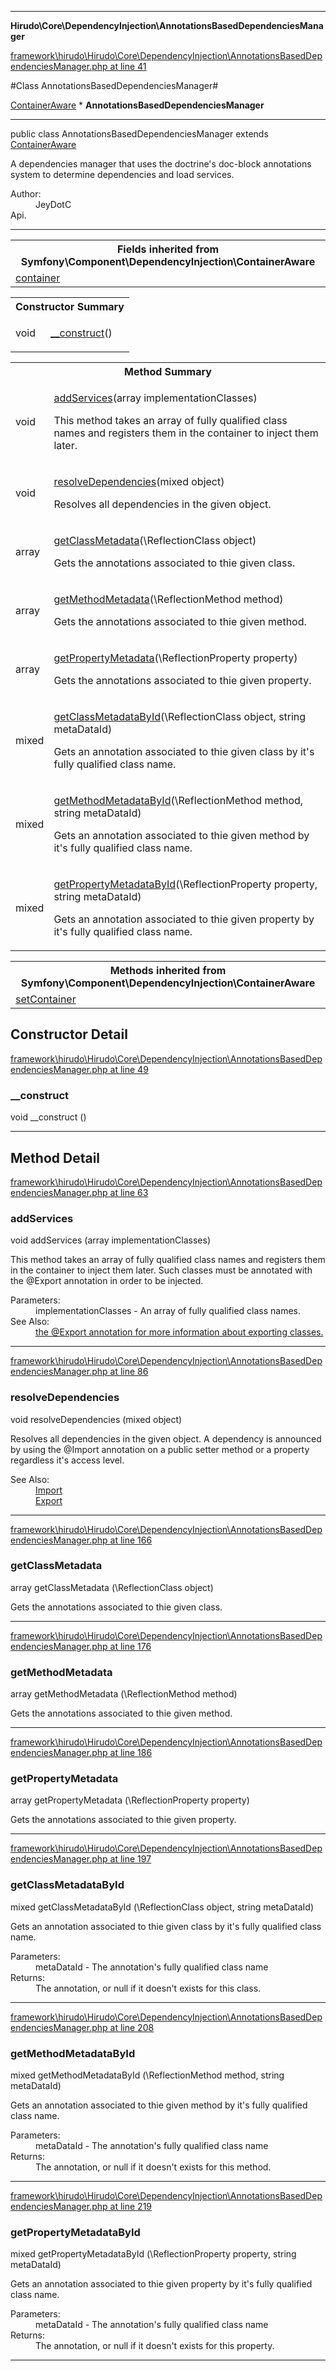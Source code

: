 

- - -

**Hirudo\Core\DependencyInjection\AnnotationsBasedDependenciesManager**


<a href="https://github.com/JeyDotC/Hirudo/blob/master/framework/hirudo/Hirudo/Core/DependencyInjection/AnnotationsBasedDependenciesManager.php#L41" >framework\hirudo\Hirudo\Core\DependencyInjection\AnnotationsBasedDependenciesManager.php at line 41</a>

#Class AnnotationsBasedDependenciesManager#

<a href="https://github.com/JeyDotC/Hirudo-docs/blob/master/symfony/component/dependencyinjection/containeraware.md">ContainerAware</a>
    * **AnnotationsBasedDependenciesManager**




- - -

<p class="signature"><span class='k'>public  class</span> <span class='nx'>AnnotationsBasedDependenciesManager</span>
extends <a href="https://github.com/JeyDotC/Hirudo-docs/blob/master/symfony/component/dependencyinjection/containeraware.md">ContainerAware</a>

</p>

<div class="comment" id="overview_description"><p>A dependencies manager that uses the doctrine's doc-block annotations system
to determine dependencies and load services.</p></div>

<dl>
<dt>Author:</dt>
<dd>JeyDotC</dd>
<dt>Api.</dt>
</dl>


- - -

<table class="inherit">
<tr><th colspan="2">Fields inherited from Symfony\Component\DependencyInjection\ContainerAware</th></tr>
<tr><td><a href="https://github.com/JeyDotC/Hirudo-docs/blob/master/symfony/component/dependencyinjection/containeraware.md">container</a></td></tr></table>

<table id="summary_constructor">
<tr><th colspan="2">Constructor Summary</th></tr>
<tr>
<td><span class='k'></span> <span class='nx'>void</span></td>
<td class="description"><p class="name"><a href="#__construct">__construct</a>()</p></td>
</tr>
</table>

<table id="summary_method">
<tr><th colspan="2">Method Summary</th></tr>
<tr>
<td><span class='k'></span> <span class='nx'>void</span></td>
<td class="description"><p class="name"><a href="#addservices">addServices</a>(array implementationClasses)</p><p class="description">This method takes an array of fully qualified class names and registers them
in the container to inject them later. </p></td>
</tr>
<tr>
<td><span class='k'></span> <span class='nx'>void</span></td>
<td class="description"><p class="name"><a href="#resolvedependencies">resolveDependencies</a>(mixed object)</p><p class="description">Resolves all dependencies in the given object. </p></td>
</tr>
<tr>
<td><span class='k'></span> <span class='nx'>array<mixed></span></td>
<td class="description"><p class="name"><a href="#getclassmetadata">getClassMetadata</a>(\ReflectionClass object)</p><p class="description">Gets the annotations associated to thie given class.</p></td>
</tr>
<tr>
<td><span class='k'></span> <span class='nx'>array<mixed></span></td>
<td class="description"><p class="name"><a href="#getmethodmetadata">getMethodMetadata</a>(\ReflectionMethod method)</p><p class="description">Gets the annotations associated to thie given method.</p></td>
</tr>
<tr>
<td><span class='k'></span> <span class='nx'>array<mixed></span></td>
<td class="description"><p class="name"><a href="#getpropertymetadata">getPropertyMetadata</a>(\ReflectionProperty property)</p><p class="description">Gets the annotations associated to thie given property.</p></td>
</tr>
<tr>
<td><span class='k'></span> <span class='nx'>mixed</span></td>
<td class="description"><p class="name"><a href="#getclassmetadatabyid">getClassMetadataById</a>(\ReflectionClass object, string metaDataId)</p><p class="description">Gets an annotation associated to thie given class by it's fully qualified class name.</p></td>
</tr>
<tr>
<td><span class='k'></span> <span class='nx'>mixed</span></td>
<td class="description"><p class="name"><a href="#getmethodmetadatabyid">getMethodMetadataById</a>(\ReflectionMethod method, string metaDataId)</p><p class="description">Gets an annotation associated to thie given method by it's fully qualified class name.</p></td>
</tr>
<tr>
<td><span class='k'></span> <span class='nx'>mixed</span></td>
<td class="description"><p class="name"><a href="#getpropertymetadatabyid">getPropertyMetadataById</a>(\ReflectionProperty property, string metaDataId)</p><p class="description">Gets an annotation associated to thie given property by it's fully qualified class name.</p></td>
</tr>
</table>

<table class="inherit">
<tr><th colspan="2">Methods inherited from Symfony\Component\DependencyInjection\ContainerAware</th></tr>
<tr><td><a href="https://github.com/JeyDotC/Hirudo-docs/blob/master/symfony/component/dependencyinjection/containeraware.md">setContainer</a></td></tr></table>

<h2 id="detail_method">Constructor Detail</h2>

<a href="https://github.com/JeyDotC/Hirudo/blob/master/framework/hirudo/Hirudo/Core/DependencyInjection/AnnotationsBasedDependenciesManager.php#L49" >framework\hirudo\Hirudo\Core\DependencyInjection\AnnotationsBasedDependenciesManager.php at line 49</a>

<h3 id="__construct">__construct</h3>
<span class='k'></span> <span class='nx'>void</span> <span class='nf'>__construct</span> ()

<div class="details">

</div>

- - -

<h2 id="detail_method">Method Detail</h2>

<a href="https://github.com/JeyDotC/Hirudo/blob/master/framework/hirudo/Hirudo/Core/DependencyInjection/AnnotationsBasedDependenciesManager.php#L63" >framework\hirudo\Hirudo\Core\DependencyInjection\AnnotationsBasedDependenciesManager.php at line 63</a>

<h3 id="addServices()">addServices</h3>
<span class='k'></span> <span class='nx'>void</span> <span class='nf'>addServices</span> (array implementationClasses)

<div class="details">
<p>This method takes an array of fully qualified class names and registers them
in the container to inject them later. Such classes must be annotated with
the @Export annotation in order to be injected.</p><dl>
<dt>Parameters:</dt>
<dd>implementationClasses - An array of fully qualified class names.</dd>
<dt>See Also:</dt>
<dd><a href="../../../hirudo/core/annotations/export.html">the @Export annotation for more information about exporting classes.</a></dd>
</dl>

</div>

- - -


<a href="https://github.com/JeyDotC/Hirudo/blob/master/framework/hirudo/Hirudo/Core/DependencyInjection/AnnotationsBasedDependenciesManager.php#L86" >framework\hirudo\Hirudo\Core\DependencyInjection\AnnotationsBasedDependenciesManager.php at line 86</a>

<h3 id="resolveDependencies()">resolveDependencies</h3>
<span class='k'></span> <span class='nx'>void</span> <span class='nf'>resolveDependencies</span> (mixed object)

<div class="details">
<p>Resolves all dependencies in the given object. A dependency is announced
by using the @Import annotation on a public setter method or a property
regardless it's access level.</p><dl>
<dt>See Also:</dt>
<dd><a href="../../../hirudo/core/annotations/import.html">Import</a></dd>
<dd><a href="../../../hirudo/core/annotations/export.html">Export</a></dd>
</dl>

</div>

- - -


<a href="https://github.com/JeyDotC/Hirudo/blob/master/framework/hirudo/Hirudo/Core/DependencyInjection/AnnotationsBasedDependenciesManager.php#L166" >framework\hirudo\Hirudo\Core\DependencyInjection\AnnotationsBasedDependenciesManager.php at line 166</a>

<h3 id="getClassMetadata()">getClassMetadata</h3>
<span class='k'></span> <span class='nx'>array<mixed></span> <span class='nf'>getClassMetadata</span> (\ReflectionClass object)

<div class="details">
<p>Gets the annotations associated to thie given class.</p>
</div>

- - -


<a href="https://github.com/JeyDotC/Hirudo/blob/master/framework/hirudo/Hirudo/Core/DependencyInjection/AnnotationsBasedDependenciesManager.php#L176" >framework\hirudo\Hirudo\Core\DependencyInjection\AnnotationsBasedDependenciesManager.php at line 176</a>

<h3 id="getMethodMetadata()">getMethodMetadata</h3>
<span class='k'></span> <span class='nx'>array<mixed></span> <span class='nf'>getMethodMetadata</span> (\ReflectionMethod method)

<div class="details">
<p>Gets the annotations associated to thie given method.</p>
</div>

- - -


<a href="https://github.com/JeyDotC/Hirudo/blob/master/framework/hirudo/Hirudo/Core/DependencyInjection/AnnotationsBasedDependenciesManager.php#L186" >framework\hirudo\Hirudo\Core\DependencyInjection\AnnotationsBasedDependenciesManager.php at line 186</a>

<h3 id="getPropertyMetadata()">getPropertyMetadata</h3>
<span class='k'></span> <span class='nx'>array<mixed></span> <span class='nf'>getPropertyMetadata</span> (\ReflectionProperty property)

<div class="details">
<p>Gets the annotations associated to thie given property.</p>
</div>

- - -


<a href="https://github.com/JeyDotC/Hirudo/blob/master/framework/hirudo/Hirudo/Core/DependencyInjection/AnnotationsBasedDependenciesManager.php#L197" >framework\hirudo\Hirudo\Core\DependencyInjection\AnnotationsBasedDependenciesManager.php at line 197</a>

<h3 id="getClassMetadataById()">getClassMetadataById</h3>
<span class='k'></span> <span class='nx'>mixed</span> <span class='nf'>getClassMetadataById</span> (\ReflectionClass object, string metaDataId)

<div class="details">
<p>Gets an annotation associated to thie given class by it's fully qualified class name.</p><dl>
<dt>Parameters:</dt>
<dd></dd>
<dd>metaDataId - The annotation's fully qualified class name</dd>
<dt>Returns:</dt>
<dd>The annotation, or null if it doesn't exists for this class.</dd>
</dl>

</div>

- - -


<a href="https://github.com/JeyDotC/Hirudo/blob/master/framework/hirudo/Hirudo/Core/DependencyInjection/AnnotationsBasedDependenciesManager.php#L208" >framework\hirudo\Hirudo\Core\DependencyInjection\AnnotationsBasedDependenciesManager.php at line 208</a>

<h3 id="getMethodMetadataById()">getMethodMetadataById</h3>
<span class='k'></span> <span class='nx'>mixed</span> <span class='nf'>getMethodMetadataById</span> (\ReflectionMethod method, string metaDataId)

<div class="details">
<p>Gets an annotation associated to thie given method by it's fully qualified class name.</p><dl>
<dt>Parameters:</dt>
<dd></dd>
<dd>metaDataId - The annotation's fully qualified class name</dd>
<dt>Returns:</dt>
<dd>The annotation, or null if it doesn't exists for this method.</dd>
</dl>

</div>

- - -


<a href="https://github.com/JeyDotC/Hirudo/blob/master/framework/hirudo/Hirudo/Core/DependencyInjection/AnnotationsBasedDependenciesManager.php#L219" >framework\hirudo\Hirudo\Core\DependencyInjection\AnnotationsBasedDependenciesManager.php at line 219</a>

<h3 id="getPropertyMetadataById()">getPropertyMetadataById</h3>
<span class='k'></span> <span class='nx'>mixed</span> <span class='nf'>getPropertyMetadataById</span> (\ReflectionProperty property, string metaDataId)

<div class="details">
<p>Gets an annotation associated to thie given property by it's fully qualified class name.</p><dl>
<dt>Parameters:</dt>
<dd></dd>
<dd>metaDataId - The annotation's fully qualified class name</dd>
<dt>Returns:</dt>
<dd>The annotation, or null if it doesn't exists for this property.</dd>
</dl>

</div>

- - -

